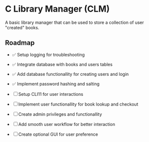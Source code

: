 
# C Library Manager (CLM)

A basic library manager that can be used to store a collection of user "created" books.


## Roadmap

- ✅ Setup logging for troubleshooting

- ✅ Integrate database with books and users tables

- ✅ Add database functionallity for creating users and login

- ✅ Implement password hashing and salting

- ☐ Setup CLI11 for user interactions

- ☐ Implement user functionallity for book lookup and checkout

- ☐ Create admin privileges and functionallity

- ☐ Add smooth user workflow for better interaction

- ☐ Create optional GUI for user preference 
